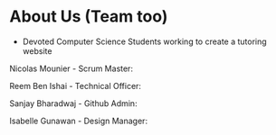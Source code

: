 # About Us (Team too)

- Devoted Computer Science Students working to create a tutoring website 

Nicolas Mounier - Scrum Master:


Reem Ben Ishai - Technical Officer:


Sanjay Bharadwaj - Github Admin:


Isabelle Gunawan - Design Manager:
